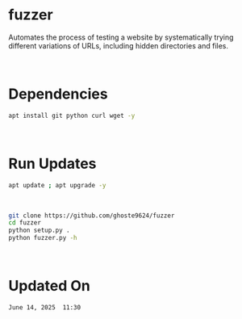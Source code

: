 # fuzzer
Automates the process of testing a website by systematically trying different variations of URLs, including hidden directories and files.

<br>

# Dependencies 
```bash
apt install git python curl wget -y
```

<br>

# Run Updates 
```bash
apt update ; apt upgrade -y
```

<br>

```bash
git clone https://github.com/ghoste9624/fuzzer
cd fuzzer
python setup.py . 
python fuzzer.py -h
```

<br>

# Updated On 

``
June 14, 2025  11:30
``

<br>